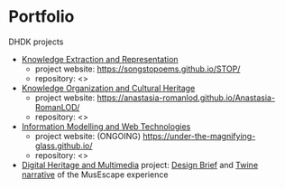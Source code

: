 # Portfolio
DHDK projects

- [Knowledge Extraction and Representation](https://www.unibo.it/it/didattica/insegnamenti/insegnamento/2021/454463) 
    - project website: <https://songstopoems.github.io/STOP/>
    - repository: <>
- [Knowledge Organization and Cultural Heritage](https://www.unibo.it/it/didattica/insegnamenti/insegnamento/2021/454462) 
    - project website: <https://anastasia-romanlod.github.io/Anastasia-RomanLOD/>
    - repository: <>
- [Information Modelling and Web Technologies](https://www.unibo.it/it/didattica/insegnamenti/insegnamento/2021/454464) 
    - project website: (ONGOING) <https://under-the-magnifying-glass.github.io/>
    - repository: <>
- [Digital Heritage and Multimedia](https://www.unibo.it/it/didattica/insegnamenti/insegnamento/2021/454470) project:  <a href="MUSEscape_DESIGN_BRIEF.pdf" class="image fit"><img src="images/marr_pic.jpg" alt="">Design Brief</a> and [Twine narrative](https://salvadana.github.io/Portfolio/twine.html) of the MusEscape experience
